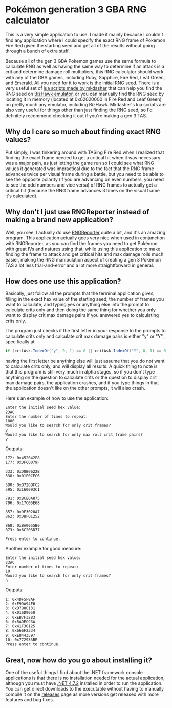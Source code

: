 # Pokémon generation 3 GBA RNG calculator
This is a very simple application to use. I made it mainly because I couldn't find any application where I could specify the exact RNG frame of Pokemon Fire Red given the starting seed and get all of the results without going through a bunch of extra stuff.

Because all of the gen 3 GBA Pokemon games use the same formula to calculate RNG as well as having the same way to determine if an attack is a crit and determine damage roll multipliers, this RNG calculator should work with any of the GBA games, including Ruby, Sapphire, Fire Red, Leaf Green, and Emerald. All you need for it to work is the initial RNG seed. There is a very useful set of [lua scripts made by mkdasher](https://github.com/mkdasher/PokemonBizhawkLua) that can help you find the RNG seed on [BizHawk emulator](https://github.com/TASVideos/BizHawk), or you can manually find the RNG seed by locating it in memory (located at 0x02020000 in Fire Red and Leaf Green) on pretty much any emulator, including BizHawk. Mkdasher's lua scripts are also very useful for things other than just finding the RNG seed, so I'd definitely recommend checking it out if you're making a gen 3 TAS.

## Why do I care so much about finding exact RNG values?

Put simply, I was tinkering around with TASing Fire Red when I realized that finding the exact frame needed to get a critical hit when it was necessary was a major pain, as just letting the game run so I could see what RNG values it generated was impractical due to the fact that the RNG frame advances twice per visual frame during a battle, but you need to be able to see the opposite polarity (if you are advancing on even numbers, you need to see the odd numbers and vice versa) of RNG frames to actually get a critical hit (because the RNG frame advances 3 times on the visual frame it's calculated).

## Why don't I just use RNGReporter instead of making a brand new application?

Well, you see, I actually do use [RNGReporter](https://github.com/Admiral-Fish/RNGReporter) quite a bit, and it's an amazing program. This application actually goes very nice when used in conjunction with RNGReporter, as you can find the frames you need to get Pokémon with great IVs and natures using that, while using this application to make finding the frame to attack and get critical hits and max damage rolls much easier, making the RNG manipulation aspect of creating a gen 3 Pokémon TAS a lot less trial-and-error and a lot more straightforward in general.

## How does one use this application?

Basically, just follow all the prompts that the terminal application gives, filling in the exact hex value of the starting seed, the number of frames you want to calculate, and typing yes or anything else into the prompt to calculate crits only and then doing the same thing for whether you only want to display crit max damage pairs if you answered yes to calculating crits only.

The program just checks if the first letter in your response to the prompts to calculate crits only and calculate crit max damage pairs is either "y" or "Y", specifically at

```cs
if (critAsk.IndexOf("y", 0, 1) == 0 || critAsk.IndexOf("Y", 0, 1) == 0)
```

having the first letter be anything else will just assume that you do not want to calculate crits only, and will display all results. A quick thing to note is that this program is still very much in alpha stages, so if you don't type anything on the question to calculate crits or the question to display crit max damage pairs, the application crashes, and if you type things in that the application doesn't like on the other prompts, it will also crash.

Here's an example of how to use the application:

```
Enter the initial seed hex value:
23AC
Enter the number of times to repeat:
1000
Would you like to search for only crit frames?
y
Would you like to search for only max roll crit frame pairs?
y
```

Outputs:
```
172: 0x452042F8
177: 0xDFC0079F

333: 0xD8B0622B
338: 0x01F0CEC6

590: 0xB720BFC2
595: 0x160093C1

791: 0xBCE0A875
796: 0x17C05E68

857: 0x9F3020A7
862: 0xDBF01252

868: 0xBA0055B0
873: 0x6C203D77

Press enter to continue.
```

Another example for good measure:
```
Enter the initial seed hex value:
23AC
Enter number of times to repeat:
10
Would you like to search for only crit frames?
n
```

Outputs:
```
1: 0x4DF5F8AF
2: 0xE9DA94F6
3: 0xD7B8C131
4: 0x016D9050
5: 0xEB7F3283
6: 0x5ADECC3A
7: 0x41F30125
8: 0x666F2334
9: 0xE8443597
10: 0x772933BE
Press enter to continue.
```

## Great, now how do you go about installing it?

One of the useful things I find about the .NET framework console applications is that there is no installation needed for the actual application, although you must have [.NET 4.7.2](https://dotnet.microsoft.com/download/dotnet-framework/net472) installed in order to run the application. You can get direct downloads to the executable without having to manually compile it on the [releases](https://github.com/jvhbv/fire-red-rng-calculator/releases) page as more versions get released with more features and bug fixes.
